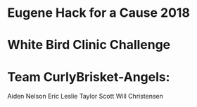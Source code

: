 # Eugene Hack for a Cause 2018
# White Bird Clinic Challenge
# Team CurlyBrisket-Angels:
Aiden Nelson
Eric Leslie
Taylor Scott
Will Christensen
